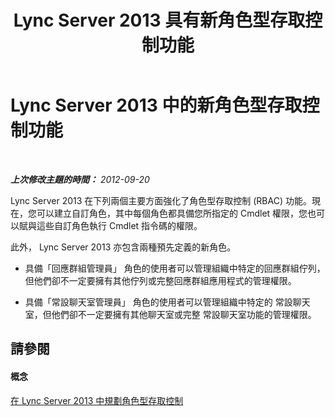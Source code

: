 ﻿---
title: Lync Server 2013 具有新角色型存取控制功能
TOCTitle: 新角色型存取控制 (RBAC) 功能
ms:assetid: 22b4ac42-f234-4b86-bb0c-f20d476205fa
ms:mtpsurl: https://technet.microsoft.com/zh-tw/library/Gg398297(v=OCS.15)
ms:contentKeyID: 49290337
ms.date: 08/10/2015
mtps_version: v=OCS.15
ms.translationtype: HT
---

# Lync Server 2013 中的新角色型存取控制功能

 

_**上次修改主題的時間：** 2012-09-20_

Lync Server 2013 在下列兩個主要方面強化了角色型存取控制 (RBAC) 功能。現在，您可以建立自訂角色，其中每個角色都具備您所指定的 Cmdlet 權限，您也可以賦與這些自訂角色執行 Cmdlet 指令碼的權限。

此外， Lync Server 2013 亦包含兩種預先定義的新角色。

  - 具備「回應群組管理員」 角色的使用者可以管理組織中特定的回應群組佇列，但他們卻不一定要擁有其他佇列或完整回應群組應用程式的管理權限。

  - 具備「常設聊天室管理員」 角色的使用者可以管理組織中特定的 常設聊天室，但他們卻不一定要擁有其他聊天室或完整 常設聊天室功能的管理權限。

## 請參閱

#### 概念

[在 Lync Server 2013 中規劃角色型存取控制](lync-server-2013-planning-for-role-based-access-control.md)

